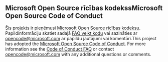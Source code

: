 ## <a name="microsoft-open-source-code-of-conduct"></a><span data-ttu-id="4022b-101">Microsoft Open Source rīcības kodekss</span><span class="sxs-lookup"><span data-stu-id="4022b-101">Microsoft Open Source Code of Conduct</span></span>
<span data-ttu-id="4022b-p101">Šis projekts ir pieņēmusi [Microsoft Open Source rīcības kodeksu](https://opensource.microsoft.com/codeofconduct/). Papildinformāciju skatiet sadaļā [FAQ veikt kodu](https://opensource.microsoft.com/codeofconduct/faq/) vai sazināties ar [opencode@microsoft.com](mailto:opencode@microsoft.com) ar papildu jautājumi vai komentāri.</span><span class="sxs-lookup"><span data-stu-id="4022b-p101">This project has adopted the [Microsoft Open Source Code of Conduct](https://opensource.microsoft.com/codeofconduct/). For more information see the [Code of Conduct FAQ](https://opensource.microsoft.com/codeofconduct/faq/) or contact [opencode@microsoft.com](mailto:opencode@microsoft.com) with any additional questions or comments.</span></span>